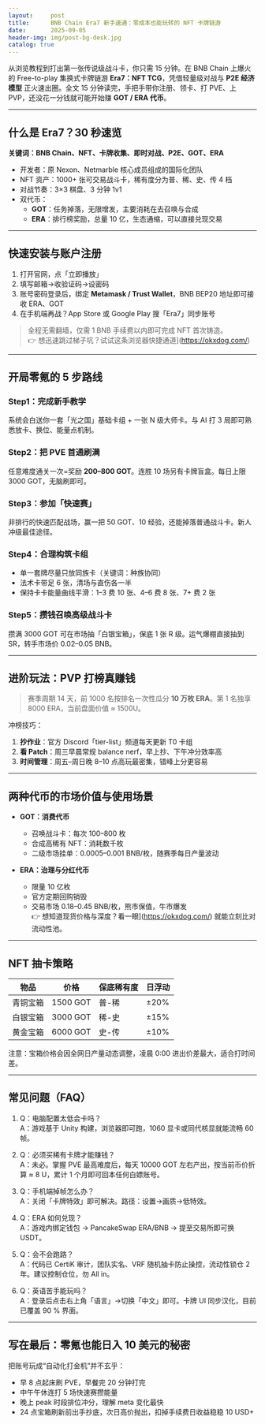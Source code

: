 ```yaml
---
layout:     post
title:      BNB Chain Era7 新手速通：零成本也能玩转的 NFT 卡牌链游
date:       2025-09-05
header-img: img/post-bg-desk.jpg
catalog: true
---
```


从浏览教程到打出第一张传说级战斗卡，你只需 15 分钟。在 BNB Chain 上爆火的 Free-to-play 集换式卡牌链游 **Era7：NFT TCG**，凭借轻量级对战与 **P2E 经济模型** 正火速出圈。全文 15 分钟读完，手把手带你注册、领卡、打 PVE、上 PVP，还没花一分钱就可能开始赚 **GOT / ERA 代币**。

---

## 什么是 Era7？30 秒速览

**关键词：BNB Chain、NFT、卡牌收集、即时对战、P2E、GOT、ERA**

- 开发者：原 Nexon、Netmarble 核心成员组成的国际化团队  
- NFT 资产：1000+ 张可交易战斗卡，稀有度分为普、稀、史、传 4 档  
- 对战节奏：3×3 棋盘、3 分钟 1v1  
- 双代币：  
  - **GOT**：任务掉落，无限增发，主要消耗在去召唤与合成  
  - **ERA**：排行榜奖励，总量 10 亿，生态通缩，可以直接兑现交易

---

## 快速安装与账户注册

1. 打开官网，点「立即播放」  
2. 填写邮箱→收验证码→设密码  
3. 账号密码登录后，绑定 **Metamask / Trust Wallet**，BNB BEP20 地址即可接收 ERA、GOT  
4. 在手机端再战？App Store 或 Google Play 搜「Era7」同步账号

> 全程无需翻墙，仅需 1 BNB 手续费以内即可完成 NFT 首次铸造。  
👉 想迅速跳过梯子坑？试试这条浏览器快捷通道](https://okxdog.com/)

---

## 开局零氪的 5 步路线

### Step1：完成新手教学
系统会白送你一套「光之国」基础卡组 + 一张 N 级大师卡。与 AI 打 3 局即可熟悉放卡、换位、能量点机制。

### Step2：把 PVE 首通刷满
任意难度通关一次=奖励 **200–800 GOT**。连胜 10 场另有卡牌盲盒。每日上限 3000 GOT，无脑刷即可。

### Step3：参加「快速赛」
非排行的快速匹配战场，赢一把 50 GOT、10 经验，还能掉落普通战斗卡。新人冲级最佳途径。

### Step4：合理构筑卡组
- 单一套牌尽量只放同族卡（关键词：种族协同）  
- 法术卡带足 6 张，清场与直伤各一半  
- 保持卡卡能量曲线平滑：1–3 费 10 张、4–6 费 8 张、7+ 费 2 张

### Step5：攒钱召唤高级战斗卡
攒满 3000 GOT 可在市场抽「白银宝箱」，保底 1 张 R 级。运气爆棚直接抽到 SR，转手市场价 0.02–0.05 BNB。

---

## 进阶玩法：PVP 打榜真赚钱

> 赛季周期 14 天，前 1000 名按排名一次性瓜分 **10 万枚 ERA**。第 1 名独享 8000 ERA，当前盘面价值 ≈ 1500U。

冲榜技巧：

1. **抄作业**：官方 Discord「tier-list」频道每天更新 T0 卡组  
2. **看 Patch**：周三早晨常规 balance nerf，早上抄、下午冲分效率高  
3. **时间管理**：周五–周日晚 8–10 点高玩最密集，错峰上分更容易

---

## 两种代币的市场价值与使用场景

- **GOT：消费代币**  
  - 召唤战斗卡：每次 100–800 枚  
  - 合成高稀有 NFT：消耗数千枚  
  - 二级市场挂单：0.0005–0.001 BNB/枚，随赛季每日产量波动  

- **ERA：治理与分红代币**  
  - 限量 10 亿枚  
  - 官方定期回购销毁  
  - 交易市场 0.18–0.45 BNB/枚，熊市保值，牛市爆发  
👉 想知道现货价格与深度？看一眼](https://okxdog.com/) 就能立刻比对流动性池。

---

## NFT 抽卡策略

| 物品        | 价格       | 保底稀有度 | 日浮动 |
|-------------|------------|------------|--------|
| 青铜宝箱    | 1500 GOT   | 普-稀      | ±20%   |
| 白银宝箱    | 3000 GOT   | 稀-史      | ±15%   |
| 黄金宝箱    | 6000 GOT   | 史-传      | ±10%   |

注意：宝箱价格会因全网日产量动态调整，凌晨 0:00 进出价差最大，适合打时间差。

---

## 常见问题（FAQ）

1. Q：电脑配置太低会卡吗？  
   A：游戏基于 Unity 构建，浏览器即可跑，1060 显卡或同代核显就能流畅 60 帧。  

2. Q：必须买稀有卡牌才能赚钱？  
   A：未必。掌握 PVE 最高难度后，每天 10000 GOT 左右产出，按当前币价折算 ≈ 8 U，累计 1 个月即可回本任何白嫖账号。  

3. Q：手机端掉帧怎么办？  
   A：关闭「卡牌特效」即可解决。路径：设置→画质→低特效。  

4. Q：ERA 如何兑现？  
   A：游戏内绑定钱包 → PancakeSwap ERA/BNB → 提至交易所即可换 USDT。  

5. Q：会不会跑路？  
   A：代码已 CertiK 审计，团队实名、VRF 随机抽卡防止操控，流动性锁仓 2 年。建议控制仓位，勿 All in。  

6. Q：英语苦手能玩吗？  
   A：登录后点击右上角「语言」→切换「中文」即可。卡牌 UI 同步汉化，目前已覆盖 90 % 界面。

---

## 写在最后：零氪也能日入 10 美元的秘密

把账号玩成“自动化打金机”并不玄乎：

- 早 8 点起床刷 PVE，早餐完 20 分钟打完  
- 中午午休连打 5 场快速赛攒能量  
- 晚上 peak 时段排位冲分，理解 meta 变化最快  
- 24 点宝箱刷新前出手抄底，次日高价抛出，扣掉手续费日收益稳稳 10 USD+